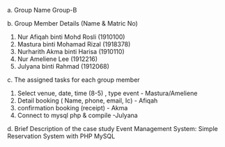 a. Group Name
Group-B

b. Group Member Details (Name & Matric No)
  1. Nur Afiqah binti Mohd Rosli (1910100)
  2. Mastura binti Mohamad Rizal (1918378)
  3. Nurharith Akma binti Harisa (1910110)
  4. Nur Ameliene Lee (1912216)
  5. Julyana binti Rahmad (1912068)

c. The assigned tasks for each group member
  1) Select venue, date, time (8-5) , type event - Mastura/Ameliene
  2) Detail booking ( Name, phone, email, Ic)  - Afiqah
  3) confirmation booking (receipt) - Akma
  4) Connect  to mysql php  & compile -Julyana

d. Brief Description of the case study
Event Management System: Simple Reservation System with PHP MySQL 
